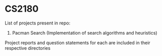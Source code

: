 # CS2180
List of projects present in repo:
1. Pacman Search (Implementation of search algorithms and heuristics)

Project reports and question statements for each are included in their respective directories

